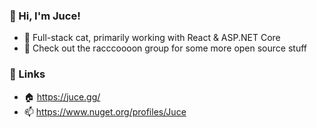 ### 👋 Hi, I'm Juce!

- 🌱 Full-stack cat, primarily working with React & ASP.NET Core
- 🦝 Check out the racccoooon group for some more open source stuff

### 🔌 Links
- 🏠 https://juce.gg/
- 📫 https://www.nuget.org/profiles/Juce
